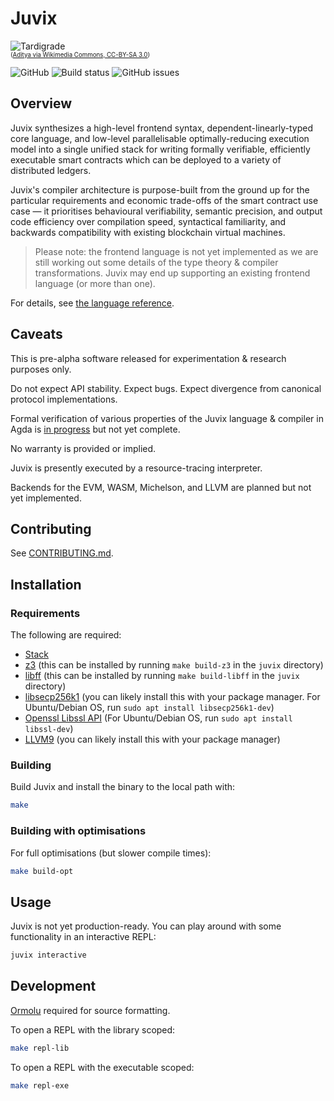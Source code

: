 # Juvix

![Tardigrade](https://upload.wikimedia.org/wikipedia/commons/thumb/c/cd/Water_bear.jpg/279px-Water_bear.jpg)
<br /><sub><sup>([Aditya via Wikimedia Commons, CC-BY-SA 3.0](https://commons.wikimedia.org/wiki/File:Water_bear.jpg))</sup></sub>

![GitHub](https://img.shields.io/github/license/cryptiumlabs/juvix)
![Build status](https://img.shields.io/circleci/build/github/cryptiumlabs/juvix?token=abc123def456)
![GitHub issues](https://img.shields.io/github/issues/cryptiumlabs/juvix)

## Overview

Juvix synthesizes a high-level frontend syntax, dependent-linearly-typed core language, and low-level parallelisable
optimally-reducing execution model into a single unified stack for writing formally verifiable, efficiently executable
smart contracts which can be deployed to a variety of distributed ledgers.

Juvix's compiler architecture is purpose-built from the ground up for the particular requirements and economic trade-offs
of the smart contract use case — it prioritises behavioural verifiability, semantic precision, and output code efficiency over compilation speed,
syntactical familiarity, and backwards compatibility with existing blockchain virtual machines.

> Please note: the frontend language is not yet implemented as we are still working out some details of the type theory & compiler transformations.
  Juvix may end up supporting an existing frontend language (or more than one).

For details, see [the language reference](./doc/reference/language-reference.pdf).

## Caveats

This is pre-alpha software released for experimentation & research purposes only.

Do not expect API stability. Expect bugs. Expect divergence from canonical protocol implementations.

Formal verification of various properties of the Juvix language & compiler in Agda is [in progress](experimental/qtt-agda) but not yet complete.

No warranty is provided or implied.

Juvix is presently executed by a resource-tracing interpreter.

Backends for the EVM, WASM, Michelson, and LLVM are planned but not yet implemented.

## Contributing

See [CONTRIBUTING.md](./doc/CONTRIBUTING.md).

## Installation

### Requirements

The following are required:

- [Stack](https://haskellstack.org)
- [z3](https://github.com/Z3Prover/z3) (this can be installed by running `make build-z3` in the ```juvix``` directory)
- [libff](https://github.com/scipr-lab/libff) (this can be installed by running `make build-libff` in the ```juvix``` directory)
- [libsecp256k1](https://github.com/bitcoin-core/secp256k1) (you can likely install this with your package manager. For Ubuntu/Debian OS, run ```sudo apt install libsecp256k1-dev```)
- [Openssl Libssl API](https://wiki.openssl.org/index.php/Libssl_API) (For Ubuntu/Debian OS, run ```sudo apt install libssl-dev```)
- [LLVM9](https://llvm.org/) (you can likely install this with your package manager)

### Building

Build Juvix and install the binary to the local path with:

```bash
make
```

### Building with optimisations

For full optimisations (but slower compile times):

```bash
make build-opt
```

## Usage

Juvix is not yet production-ready. You can play around with some functionality in an interactive REPL:

```bash
juvix interactive
```

## Development

[Ormolu](https://github.com/cryptiumlabs/ormolu) required for source formatting.

To open a REPL with the library scoped:

```bash
make repl-lib
```

To open a REPL with the executable scoped:

```bash
make repl-exe
```
